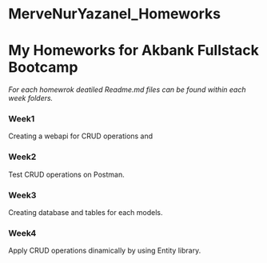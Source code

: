 # MerveNurYazanel_Homeworks
# My Homeworks for Akbank Fullstack Bootcamp

*For each homewrok deatiled Readme.md files can be found within each week folders.*

### Week1 
Creating a webapi for CRUD operations and 

### Week2
Test CRUD operations on Postman. 

### Week3
Creating database and tables for each models.

### Week4
Apply CRUD operations dinamically by using Entity library.

